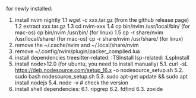 for newly installed:
  1. install nvim nightly
    1.1 wget -c xxx.tar.gz (from the github release page)
    1.2 extract xxx.tar.gz
    1.3 cd nvim-xxx
    1.4 cp bin/nvim /usr/local/bin/ (for mac-os)
        cp bin/nvim /usr/bin/ (for linux)
    1.5 cp -r share/nvim /usr/local/share/ (for mac-os)
        cp -r share/nvim /usr/share/ (for linux)
  2. remove the ~/.cache/nvim and ~/.local/share/nvim
  3. remove ~/.config/nvim/plugin/packer_compiled.lua
  4. install dependencies
    treesitter-related: :TSInstall
    lsp-related: :LspInstall
  5. install node>12.0 (for ubuntu, you need to install manually)
    5.1. curl -sL https://deb.nodesource.com/setup_16.x -o nodesource_setup.sh
    5.2. sudo bash nodesource_setup.sh
    5.3. sudo apt-get update && sudo apt install nodejs
    5.4. node -v # check the version 
  6. install shell dependencies:
    6.1. ripgrep
    6.2. fdfind
    6.3. zoxide
